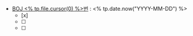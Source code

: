 - [BOJ <% tp.file.cursor(0) %>번](https://www.acmicpc.net/problem/) : <% tp.date.now("YYYY-MM-DD") %>
	- [x] 
	- [ ]   
	- [ ] 

